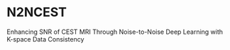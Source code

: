 # N2NCEST
Enhancing SNR of CEST MRI Through Noise-to-Noise Deep Learning with K-space Data Consistency
